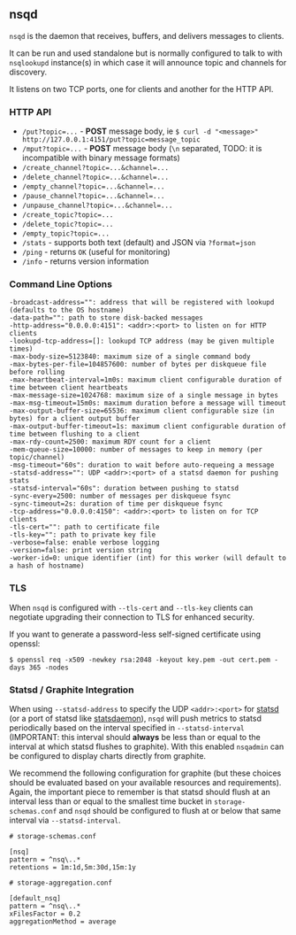 ## nsqd

`nsqd` is the daemon that receives, buffers, and delivers messages to clients.

It can be run and used standalone but is normally configured to talk to with `nsqlookupd` 
instance(s) in which case it will announce topic and channels for discovery.

It listens on two TCP ports, one for clients and another for the HTTP API.

### HTTP API

 * `/put?topic=...` - **POST** message body, ie `$ curl -d "<message>" http://127.0.0.1:4151/put?topic=message_topic`
 * `/mput?topic=...` - **POST** message body (`\n` separated, TODO: it is incompatible with binary message formats)
 * `/create_channel?topic=...&channel=...`
 * `/delete_channel?topic=...&channel=...`
 * `/empty_channel?topic=...&channel=...`
 * `/pause_channel?topic=...&channel=...`
 * `/unpause_channel?topic=...&channel=...`
 * `/create_topic?topic=...`
 * `/delete_topic?topic=...`
 * `/empty_topic?topic=...`
 * `/stats` - supports both text (default) and JSON via `?format=json`
 * `/ping` - returns `OK` (useful for monitoring)
 * `/info` - returns version information

### Command Line Options

    -broadcast-address="": address that will be registered with lookupd (defaults to the OS hostname)
    -data-path="": path to store disk-backed messages
    -http-address="0.0.0.0:4151": <addr>:<port> to listen on for HTTP clients
    -lookupd-tcp-address=[]: lookupd TCP address (may be given multiple times)
    -max-body-size=5123840: maximum size of a single command body
    -max-bytes-per-file=104857600: number of bytes per diskqueue file before rolling
    -max-heartbeat-interval=1m0s: maximum client configurable duration of time between client heartbeats
    -max-message-size=1024768: maximum size of a single message in bytes
    -max-msg-timeout=15m0s: maximum duration before a message will timeout
    -max-output-buffer-size=65536: maximum client configurable size (in bytes) for a client output buffer
    -max-output-buffer-timeout=1s: maximum client configurable duration of time between flushing to a client
    -max-rdy-count=2500: maximum RDY count for a client
    -mem-queue-size=10000: number of messages to keep in memory (per topic/channel)
    -msg-timeout="60s": duration to wait before auto-requeing a message
    -statsd-address="": UDP <addr>:<port> of a statsd daemon for pushing stats
    -statsd-interval="60s": duration between pushing to statsd
    -sync-every=2500: number of messages per diskqueue fsync
    -sync-timeout=2s: duration of time per diskqueue fsync
    -tcp-address="0.0.0.0:4150": <addr>:<port> to listen on for TCP clients
    -tls-cert="": path to certificate file
    -tls-key="": path to private key file
    -verbose=false: enable verbose logging
    -version=false: print version string
    -worker-id=0: unique identifier (int) for this worker (will default to a hash of hostname)

### TLS

When `nsqd` is configured with `--tls-cert` and `--tls-key` clients can negotiate upgrading their
connection to TLS for enhanced security.

If you want to generate a password-less self-signed certificate using openssl:

    $ openssl req -x509 -newkey rsa:2048 -keyout key.pem -out cert.pem -days 365 -nodes

### Statsd / Graphite Integration

When using `--statsd-address` to specify the UDP `<addr>:<port>` for
[statsd](https://github.com/etsy/statsd) (or a port of statsd like
[statsdaemon](https://github.com/bitly/statsdaemon)), `nsqd` will push metrics to statsd
periodically based on the interval specified in `--statsd-interval` (IMPORTANT: this interval should
**always** be less than or equal to the interval at which statsd flushes to graphite). With this
enabled `nsqadmin` can be configured to display charts directly from graphite.

We recommend the following configuration for graphite (but these choices should be evaluated based
on your available resources and requirements). Again, the important piece to remember is that statsd
should flush at an interval less than or equal to the smallest time bucket in `storage-schemas.conf`
and `nsqd` should be configured to flush at or below that same interval via `--statsd-interval`.


    # storage-schemas.conf

    [nsq]
    pattern = ^nsq\..*
    retentions = 1m:1d,5m:30d,15m:1y

    # storage-aggregation.conf

    [default_nsq]
    pattern = ^nsq\..*
    xFilesFactor = 0.2 
    aggregationMethod = average
